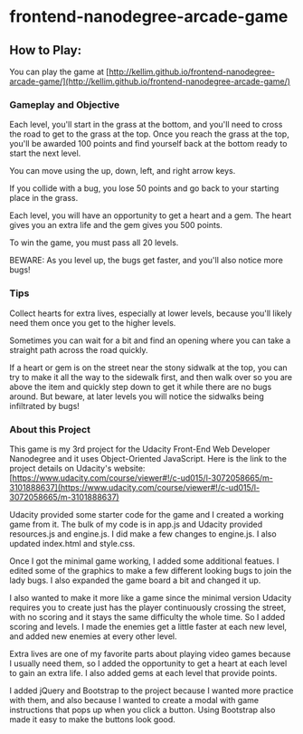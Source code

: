 frontend-nanodegree-arcade-game
===============================

## How to Play:
You can play the game at [http://kellim.github.io/frontend-nanodegree-arcade-game/](http://kellim.github.io/frontend-nanodegree-arcade-game/)

### Gameplay and Objective
Each level, you'll start in the grass at the bottom, and you'll need to cross the road to get to the grass at the top. Once you reach the grass at the top, you'll be awarded 100 points and find yourself back at the bottom ready to start the next level.

You can move using the up, down, left, and right arrow keys.

If you collide with a bug, you lose 50 points and go back to your starting place in the grass.

Each level, you will have an opportunity to get a heart and a gem. The heart gives you an extra life and the gem gives you 500 points.

To win the game, you must pass all 20 levels. 

BEWARE: As you level up, the bugs get faster, and you'll also notice more bugs! 

### Tips
Collect hearts for extra lives, especially at lower levels, because you'll likely need them once you get to the higher levels.

Sometimes you can wait for a bit and find an opening where you can take a straight path across the road quickly.

If a heart or gem is on the street near the stony sidwalk at the top, you can try to make it all the way to the sidewalk first, and then walk over so you are above the item and quickly step down to get it while there are no bugs around. But beware, at later levels you will notice the sidwalks being infiltrated by bugs!

### About this Project
This game is my 3rd project for the Udacity Front-End Web Developer Nanodegree and it uses Object-Oriented JavaScript.  Here is the link to the project details on Udacity's website: [https://www.udacity.com/course/viewer#!/c-ud015/l-3072058665/m-3101888637](https://www.udacity.com/course/viewer#!/c-ud015/l-3072058665/m-3101888637)

Udacity provided some starter code for the game and I created a working game from it. The bulk of my code is in app.js and Udacity provided resources.js and engine.js. I did make a few changes to engine.js. I also updated index.html and style.css. 

Once I got the minimal game working, I added some additional featues. I edited some of the graphics to make a few different looking bugs to join the lady bugs. I also expanded the game board a bit and changed it up. 

I also wanted to make it more like a game since the minimal version Udacity requires you to create just has the player continuously crossing the street, with no scoring and it stays the same difficulty the whole time. So I added scoring and levels. I made the enemies get a little faster at each new level, and added new enemies at every other level. 

Extra lives are one of my favorite parts about playing video games because I usually need them, so I added the opportunity to get a heart at each level to gain an extra life. I also added gems at each level that provide points. 

I added jQuery and Bootstrap to the project because I wanted more practice with them, and also because I wanted to create a modal with game instructions that pops up when you click a button. Using Bootstrap also made it easy to make the buttons look good.
